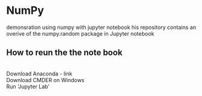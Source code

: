 # NumPy
demonsration using numpy with jupyter notebook
his repository contains an overive of the numpy.random package in Jupyter notebook
## How to reun the the note book
<br>Download Anaconda - link
<br>Download CMDER on Windows
<br>Run 'Jupyter Lab'
